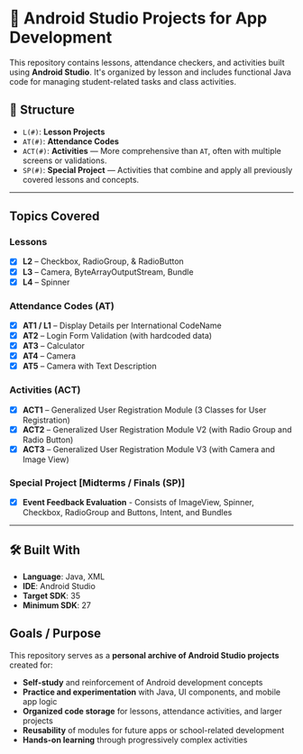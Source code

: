 # 📘 Android Studio Projects for App Development
This repository contains lessons, attendance checkers, and activities built using **Android Studio**. 
It's organized by lesson and includes functional Java code for managing student-related tasks and class activities.

## 📂 Structure

- `L(#)`: **Lesson Projects**
- `AT(#)`: **Attendance Codes**
- `ACT(#)`: **Activities** — More comprehensive than `AT`, often with multiple screens or validations.
- `SP(#)`: **Special Project** — Activities that combine and apply all previously covered lessons and concepts.

---

## Topics Covered
### Lessons
- [x] **L2** – Checkbox, RadioGroup, & RadioButton  
- [x] **L3** – Camera, ByteArrayOutputStream, Bundle  
- [x] **L4** – Spinner  

### Attendance Codes (AT)
- [x] **AT1 / L1** – Display Details per International CodeName  
- [x] **AT2** – Login Form Validation (with hardcoded data)  
- [x] **AT3** – Calculator  
- [x] **AT4** – Camera  
- [x] **AT5** – Camera with Text Description  

### Activities (ACT)
- [x] **ACT1** – Generalized User Registration Module (3 Classes for User Registration)  
- [x] **ACT2** – Generalized User Registration Module V2 (with Radio Group and Radio Button)  
- [x] **ACT3** – Generalized User Registration Module V3 (with Camera and Image View)

### Special Project [Midterms / Finals (SP)]
- [x] **Event Feedback Evaluation** - Consists of ImageView, Spinner, Checkbox, RadioGroup and Buttons, Intent, and Bundles

---

## 🛠 Built With

- **Language**: Java, XML
- **IDE**: Android Studio
- **Target SDK**: 35
- **Minimum SDK**: 27

## Goals / Purpose
This repository serves as a **personal archive of Android Studio projects** created for:
- **Self-study** and reinforcement of Android development concepts  
- **Practice and experimentation** with Java, UI components, and mobile app logic  
- **Organized code storage** for lessons, attendance activities, and larger projects  
- **Reusability** of modules for future apps or school-related development  
- **Hands-on learning** through progressively complex activities  
